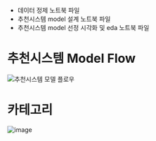 * 데이터 정제 노트북 파일
* 추천시스템 model 설계 노트북 파일
* 추천시스템 model 선정 시각화 및 eda 노트북 파일

# 추천시스템 Model Flow
![추천시스템 모델 플로우](https://github.com/user-attachments/assets/2e548312-783d-4444-bfe6-61ae262c2015)

# 카테고리
![image](https://github.com/user-attachments/assets/4146eca4-ac82-4e33-8ee9-77fc64710693)

